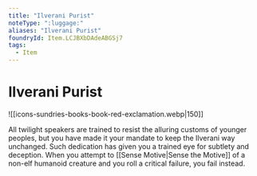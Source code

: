 ```yaml
---
title: "Ilverani Purist"
noteType: ":luggage:"
aliases: "Ilverani Purist"
foundryId: Item.LCJBXbDAdeABGSj7
tags:
  - Item
---
```


# Ilverani Purist
![[icons-sundries-books-book-red-exclamation.webp|150]]

All twilight speakers are trained to resist the alluring customs of younger peoples, but you have made it your mandate to keep the Ilverani way unchanged. Such dedication has given you a trained eye for subtlety and deception. When you attempt to [[Sense Motive|Sense the Motive]] of a non-elf humanoid creature and you roll a critical failure, you fail instead.
